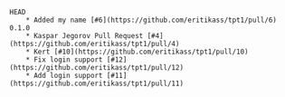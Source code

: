 
    HEAD
        * Added my name [#6](https://github.com/eritikass/tpt1/pull/6)
    0.1.0
        * Kaspar Jegorov Pull Request [#4](https://github.com/eritikass/tpt1/pull/4)
        * Kert [#10](https://github.com/eritikass/tpt1/pull/10)
        * Fix login support [#12](https://github.com/eritikass/tpt1/pull/12)
        * Add login support [#11](https://github.com/eritikass/tpt1/pull/11)
